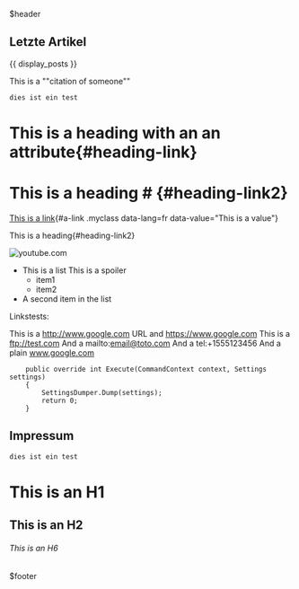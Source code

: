 ﻿$header



Letzte Artikel
-------------
{{ display_posts }}





This is a ""citation of someone""


``` dies ist ein test ```








# This is a heading with an an attribute{#heading-link}

# This is a heading # {#heading-link2}

[This is a link](http://google.com){#a-link .myclass data-lang=fr data-value="This is a value"}

This is a heading{#heading-link2}


![youtube.com](https://www.youtube.com/watch?v=mswPy5bt3TQ)




- This is a list
  This is a spoiler
  - item1
  - item2
- A second item in the list




Linkstests:

This is a http://www.google.com URL and https://www.google.com
This is a ftp://test.com
And a mailto:email@toto.com
And a tel:+1555123456
And a plain www.google.com




```
    public override int Execute(CommandContext context, Settings settings)
    {
        SettingsDumper.Dump(settings);
        return 0;
    }
```







Impressum
-------------

``` dies ist ein test ```

# This is an H1

## This is an H2

###### This is an H6


$footer